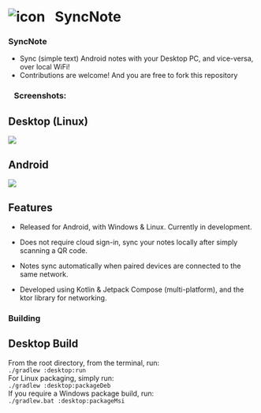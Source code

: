 # ![icon](https://i.imgur.com/hVQ0Pfe.png)&nbsp;&nbsp; SyncNote

### SyncNote

- Sync (simple text) Android notes with your Desktop PC, and vice-versa, over local WiFi!
- Contributions are welcome! And you are free to fork this repository

### &nbsp;&nbsp;&nbsp;Screenshots:
## Desktop (Linux) 
![](https://i.imgur.com/frWHVnD.png)

## Android
![](https://i.imgur.com/ma57ccg.png) 


## Features 
- Released for Android, with Windows & Linux. Currently in development.

- Does not require cloud sign-in, sync your notes locally  after simply scanning a QR code.

- Notes sync automatically when paired devices are connected to the same network.

- Developed using Kotlin & Jetpack Compose (multi-platform), and the ktor library for networking.


### Building
## Desktop Build
 From the root directory, from the terminal, run: \
 `./gradlew :desktop:run` \
 For Linux packaging, simply run: \
 `./gradlew :desktop:packageDeb` \
 If you require a Windows package build, run:\
 `./gradlew.bat :desktop:packageMsi` 

